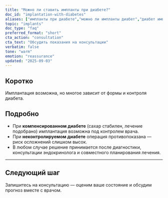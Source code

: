 ```yaml
---
title: "Можно ли ставить импланты при диабете?"
doc_id: "implantation-with-diabetes"
aliases: ["импланты при диабете","можно ли импланты диабет","диабет имплантация зубов","диабетики и импланты","имплантация сахарный диабет"]
topic: "implants"
doc_type: "faq"
preferred_format: "short"
cta_action: "consultation"
cta_text: "Обсудить показания на консультации"
verbatim: false
tone: "warm"
emotion: "reassurance"
updated: "2025-09-03"
---
```


## Коротко
Имплантация возможна, но многое зависит от формы и контроля диабета.

## Подробно
- При **компенсированном диабете** (сахар стабилен, лечение подобрано) имплантация возможна под контролем врача.  
- При **неконтролируемом диабете** операция противопоказана — риск осложнений слишком высок.  
- В любом случае решение принимается после диагностики, консультации эндокринолога и совместного планирования лечения.

---

## Следующий шаг
Запишитесь на консультацию — оценим ваше состояние и обсудим прогноз вместе с врачом.
